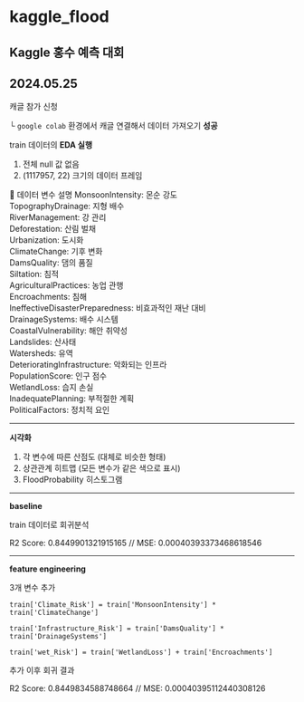 # kaggle_flood
Kaggle 홍수 예측 대회
---
## 2024.05.25

캐글 참가 신청

└ `google colab` 환경에서 캐글 연결해서 데이터 가져오기 **성공**

train 데이터의 **EDA 실행**
1. 전체 null 값 없음
2. (1117957, 22) 크기의 데이터 프레임

📃 데이터 변수 설명
MonsoonIntensity: 몬순 강도  
TopographyDrainage: 지형 배수  
RiverManagement: 강 관리  
Deforestation: 산림 벌채  
Urbanization: 도시화  
ClimateChange: 기후 변화  
DamsQuality: 댐의 품질  
Siltation: 침적  
AgriculturalPractices: 농업 관행  
Encroachments: 침해  
IneffectiveDisasterPreparedness: 비효과적인 재난 대비  
DrainageSystems: 배수 시스템  
CoastalVulnerability: 해안 취약성  
Landslides: 산사태  
Watersheds: 유역  
DeterioratingInfrastructure: 악화되는 인프라  
PopulationScore: 인구 점수  
WetlandLoss: 습지 손실  
InadequatePlanning: 부적절한 계획  
PoliticalFactors: 정치적 요인  

---

**시각화**

1. 각 변수에 따른 산점도 (대체로 비슷한 형태)
2. 상관관계 히트맵 (모든 변수가 같은 색으로 표시)
3. FloodProbability 히스토그램

---

**baseline**

train 데이터로 회귀분석

R2 Score: 0.8449901321915165 // 
MSE: 0.00040393373468618546

---

**feature engineering**

3개 변수 추가

`train['Climate_Risk'] = train['MonsoonIntensity'] * train['ClimateChange']`

`train['Infrastructure_Risk'] = train['DamsQuality'] * train['DrainageSystems'] `

`train['wet_Risk'] = train['WetlandLoss'] + train['Encroachments'] `

추가 이후 회귀 결과

R2 Score: 0.8449834588748664 // 
MSE: 0.00040395112440308126

